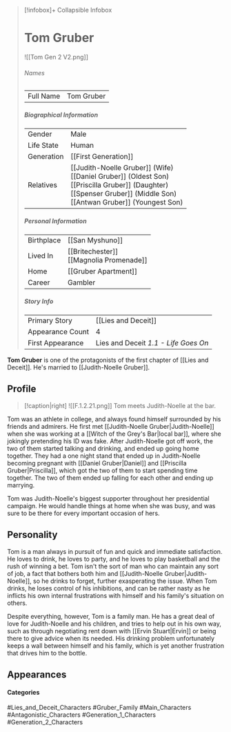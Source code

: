 > [!infobox]+ Collapsible Infobox
> # Tom Gruber
> ![[Tom Gen 2 V2.png]] 
> ###### Names 
> |  |  | 
> | ---- | ---- | 
> | Full Name | Tom Gruber | 
>
> ##### Biographical Information
> |  |  | 
> | ---- | ---- | 
> | Gender | Male | 
> | Life State | Human |
> | Generation | [[First Generation]] |
> | Relatives | [[Judith-Noelle Gruber]] (Wife)<br>[[Daniel Gruber]] (Oldest Son)<br>[[Priscilla Gruber]] (Daughter)<br>[[Spenser Gruber]] (Middle Son)<br>[[Antwan Gruber]] (Youngest Son)
> 
> ##### Personal Information
> |  |  | 
> | ---- | ---- | 
> | Birthplace |[[San Myshuno]]| 
> | Lived In |[[Britechester]]<br>[[Magnolia Promenade]]| 
> | Home |[[Gruber Apartment]]| 
> | Career | Gambler | 
> 
> ##### Story Info
> |  |  | 
> | ---- | ---- | 
> | Primary Story | [[Lies and Deceit]] | 
> | Appearance Count | 4 | 
> | First Appearance | Lies and Deceit *1.1 - Life Goes On*

**Tom Gruber** is one of the protagonists of the first chapter of [[Lies and Deceit]]. He's married to [[Judith-Noelle Gruber]].

## Profile
> [!caption|right]
> ![[F.1.2.21.png]] 
> Tom meets Judith-Noelle at the bar.

Tom was an athlete in college, and always found himself surrounded by his friends and admirers. He first met [[Judith-Noelle Gruber|Judith-Noelle]] when she was working at a [[Witch of the Grey's Bar|local bar]], where she jokingly pretending his ID was fake. After Judith-Noelle got off work, the two of them started talking and drinking, and ended up going home together. They had a one night stand that ended up in Judith-Noelle becoming pregnant with [[Daniel Gruber|Daniel]] and [[Priscilla Gruber|Priscilla]], which got the two of them to start spending time together. The two of them ended up falling for each other and ending up marrying.

Tom was Judith-Noelle's biggest supporter throughout her presidential campaign. He would handle things at home when she was busy, and was sure to be there for every important occasion of hers.

## Personality
Tom is a man always in pursuit of fun and quick and immediate satisfaction. He loves to drink, he loves to party, and he loves to play basketball and the rush of winning a bet. Tom isn't the sort of man who can maintain any sort of job, a fact that bothers both him and [[Judith-Noelle Gruber|Judith-Noelle]], so he drinks to forget, further exasperating the issue. When Tom drinks, he loses control of his inhibitions, and can be rather nasty as he inflicts his own internal frustrations with himself and his family's situation on others.

Despite everything, however, Tom is a family man. He has a great deal of love for Judith-Noelle and his children, and tries to help out in his own way, such as through negotiating rent down with [[Ervin Stuart|Ervin]] or being there to give advice when its needed. His drinking problem unfortunately keeps a wall between himself and his family, which is yet another frustration that drives him to the bottle.

## Appearances

#### Categories
#Lies_and_Deceit_Characters #Gruber_Family #Main_Characters #Antagonistic_Characters  #Generation_1_Characters #Generation_2_Characters